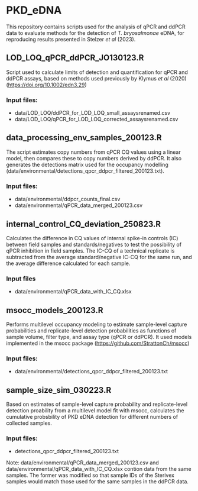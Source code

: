 # PKD_eDNA
This repository contains scripts used for the analysis of qPCR and ddPCR data to evaluate methods for the detection of _T. bryosalmonae_ eDNA, for reproducing results presented in Stelzer _et al_ (2023).

## LOD_LOQ_qPCR_ddPCR_JO130123.R
Script used to calculate limits of detection and quantification for qPCR and ddPCR assays, based on methods used previously by Klymus _et al_ (2020) (https://doi.org/10.1002/edn3.29)
### Input files:
- data/LOD_LOQ/ddPCR_for_LOD_LOQ_small_assaysrenamed.csv
- data/LOD_LOQ/qPCR_for_LOD_LOQ_corrected_assaysrenamed.csv

## data_processing_env_samples_200123.R
The script estimates copy numbers from qPCR CQ values using a linear model, then compares these to copy numbers derived by ddPCR.
It also generates the detections matrix used for the occupancy modelling (data/environmental/detections_qpcr_ddpcr_filtered_200123.txt).
### Input files:
- data/environmental/ddpcr_counts_final.csv
- data/environmental/qPCR_data_merged_200123.csv

## internal_control_CQ_deviation_250823.R
Calculates the difference in CQ values of internal spike-in controls (IC) between field samples and standards/negatives to test the possibility of qPCR inhibition in field samples.
The IC-CQ of a technical replicate is subtracted from the average standard/negative IC-CQ for the same run, and the average difference calculated for each sample.
### Input files
- data/environmental/qPCR_data_with_IC_CQ.xlsx

## msocc_models_200123.R
Performs multilevel occupancy modeling to estimate sample-level capture probabilities and replicate-level detection probabilities as functions of sample volume, filter type, and assay type (qPCR or ddPCR).
It used models implemented in the msocc package (https://github.com/StrattonCh/msocc)
### Input files:
- data/environmental/detections_qpcr_ddpcr_filtered_200123.txt

## sample_size_sim_030223.R
Based on estimates of sample-level capture probability and replicate-level detection proability from a multilevel model fit with msocc, calculates the cumulative probsbility of PKD eDNA detection for different numbers of collected samples.
### Input files:
- detections_qpcr_ddpcr_filtered_200123.txt

Note: data/environmental/qPCR_data_merged_200123.csv and data/environmental/qPCR_data_with_IC_CQ.xlsx contion data from the same samples. The former was modified so that sample IDs of the Sterivex samples would match those used for the same samples in the ddPCR data.
